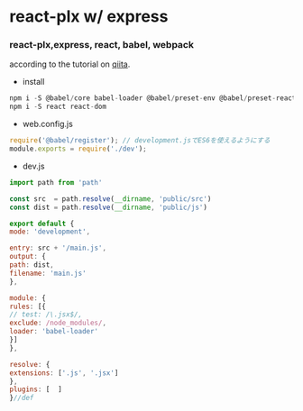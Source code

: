 # react-plx w/ express
### react-plx,express, react, babel, webpack
according to the tutorial on [qiita](https://qiita.com/akirakudo/items/77c3cd49e2bf39da79dd).
- install
```js
npm i -S @babel/core babel-loader @babel/preset-env @babel/preset-react @babel/register
npm i -S react react-dom
```
- web.config.js
```js
require('@babel/register'); // development.jsでES6を使えるようにする
module.exports = require('./dev');
```
- dev.js
```js
import path from 'path'

const src  = path.resolve(__dirname, 'public/src')
const dist = path.resolve(__dirname, 'public/js')

export default {
mode: 'development',

entry: src + '/main.js',
output: {
path: dist,
filename: 'main.js'
},

module: {
rules: [{
// test: /\.jsx$/,
exclude: /node_modules/,
loader: 'babel-loader'
}]
},

resolve: {
extensions: ['.js', '.jsx']
},
plugins: [  ]
}//def

```
